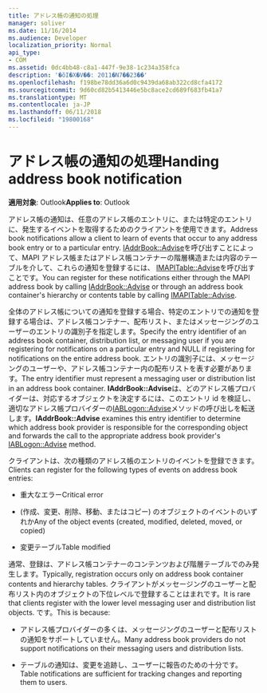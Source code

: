 ```yaml
---
title: アドレス帳の通知の処理
manager: soliver
ms.date: 11/16/2014
ms.audience: Developer
localization_priority: Normal
api_type:
- COM
ms.assetid: 0dc4bb48-c8a1-447f-9e38-1c234a358fca
description: '�ŏI�X�V��: 2011�N7��23��'
ms.openlocfilehash: f198be78dd36a6d0c9439da68ab322cd8cfa4172
ms.sourcegitcommit: 9d60cd82b5413446e5bc8ace2cd689f683fb41a7
ms.translationtype: MT
ms.contentlocale: ja-JP
ms.lasthandoff: 06/11/2018
ms.locfileid: "19800168"
---
```

# <a name="handing-address-book-notification"></a><span data-ttu-id="33c0b-103">アドレス帳の通知の処理</span><span class="sxs-lookup"><span data-stu-id="33c0b-103">Handing address book notification</span></span>
  
<span data-ttu-id="33c0b-104">**適用対象**: Outlook</span><span class="sxs-lookup"><span data-stu-id="33c0b-104">**Applies to**: Outlook</span></span> 
  
<span data-ttu-id="33c0b-105">アドレス帳の通知は、任意のアドレス帳のエントリに、または特定のエントリに、発生するイベントを取得するためのクライアントを使用できます。</span><span class="sxs-lookup"><span data-stu-id="33c0b-105">Address book notifications allow a client to learn of events that occur to any address book entry or to a particular entry.</span></span> <span data-ttu-id="33c0b-106">[IAddrBook::Advise](iaddrbook-advise.md)を呼び出すことによって、MAPI アドレス帳またはアドレス帳コンテナーの階層構造または内容のテーブルを介して、これらの通知を登録するには、 [IMAPITable::Advise](imapitable-advise.md)を呼び出すことです。</span><span class="sxs-lookup"><span data-stu-id="33c0b-106">You can register for these notifications either through the MAPI address book by calling [IAddrBook::Advise](iaddrbook-advise.md) or through an address book container's hierarchy or contents table by calling [IMAPITable::Advise](imapitable-advise.md).</span></span> 
  
<span data-ttu-id="33c0b-107">全体のアドレス帳についての通知を登録する場合、特定のエントリでの通知を登録する場合は、アドレス帳コンテナー、配布リスト、またはメッセージングのユーザーのエントリの識別子を指定します。</span><span class="sxs-lookup"><span data-stu-id="33c0b-107">Specify the entry identifier of an address book container, distribution list, or messaging user if you are registering for notifications on a particular entry and NULL if registering for notifications on the entire address book.</span></span> <span data-ttu-id="33c0b-108">エントリの識別子には、メッセージングのユーザーや、アドレス帳コンテナー内の配布リストを表す必要があります。</span><span class="sxs-lookup"><span data-stu-id="33c0b-108">The entry identifier must represent a messaging user or distribution list in an address book container.</span></span> <span data-ttu-id="33c0b-109">**IAddrBook::Advise**は、どのアドレス帳プロバイダーは、対応するオブジェクトを決定するには、このエントリ id を検証し、適切なアドレス帳プロバイダーの[IABLogon::Advise](iablogon-advise.md)メソッドの呼び出しを転送します。</span><span class="sxs-lookup"><span data-stu-id="33c0b-109">**IAddrBook::Advise** examines this entry identifier to determine which address book provider is responsible for the corresponding object and forwards the call to the appropriate address book provider's [IABLogon::Advise](iablogon-advise.md) method.</span></span> 
  
<span data-ttu-id="33c0b-110">クライアントは、次の種類のアドレス帳のエントリのイベントを登録できます。</span><span class="sxs-lookup"><span data-stu-id="33c0b-110">Clients can register for the following types of events on address book entries:</span></span>
  
- <span data-ttu-id="33c0b-111">重大なエラー</span><span class="sxs-lookup"><span data-stu-id="33c0b-111">Critical error</span></span>
    
- <span data-ttu-id="33c0b-112">(作成、変更、削除、移動、またはコピー) のオブジェクトのイベントのいずれか</span><span class="sxs-lookup"><span data-stu-id="33c0b-112">Any of the object events (created, modified, deleted, moved, or copied)</span></span>
    
- <span data-ttu-id="33c0b-113">変更テーブル</span><span class="sxs-lookup"><span data-stu-id="33c0b-113">Table modified</span></span>
    
<span data-ttu-id="33c0b-114">通常、登録は、アドレス帳コンテナーのコンテンツおよび階層テーブルでのみ発生します。</span><span class="sxs-lookup"><span data-stu-id="33c0b-114">Typically, registration occurs only on address book container contents and hierarchy tables.</span></span> <span data-ttu-id="33c0b-115">クライアントがメッセージングのユーザーと配布リスト内のオブジェクトの下位レベルで登録することはまれです。</span><span class="sxs-lookup"><span data-stu-id="33c0b-115">It is rare that clients register with the lower level messaging user and distribution list objects.</span></span> <span data-ttu-id="33c0b-116">です。</span><span class="sxs-lookup"><span data-stu-id="33c0b-116">This is because:</span></span>
  
- <span data-ttu-id="33c0b-117">アドレス帳プロバイダーの多くは、メッセージングのユーザーと配布リストの通知をサポートしていません。</span><span class="sxs-lookup"><span data-stu-id="33c0b-117">Many address book providers do not support notifications on their messaging users and distribution lists.</span></span>
    
- <span data-ttu-id="33c0b-118">テーブルの通知は、変更を追跡し、ユーザーに報告のための十分です。</span><span class="sxs-lookup"><span data-stu-id="33c0b-118">Table notifications are sufficient for tracking changes and reporting them to users.</span></span>
    

